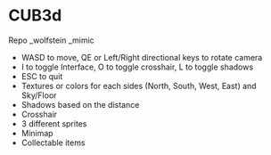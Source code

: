 # CUB3d
Repo _wolfstein _mimic


* WASD to move, QE or Left/Right directional keys to rotate camera
* I to toggle Interface, O to toggle crosshair, L to toggle shadows
* ESC to quit
* Textures or colors for each sides (North, South, West, East) and Sky/Floor
* Shadows based on the distance
* Crosshair
* 3 different sprites
* Minimap
* Collectable items

